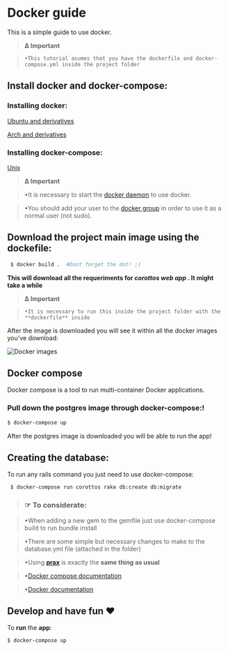 # Docker guide
This is a simple guide to use docker.

> **Δ Important**

> 	  •This tutorial asumes that you have the dockerfile and docker-compose.yml inside the project folder

## Install docker and docker-compose:

### Installing docker:

[Ubuntu and derivatives](https://docs.docker.com/engine/installation/linux/ubuntulinux/)

[Arch and derivatives](https://docs.docker.com/engine/installation/linux/archlinux/)

### Installing docker-compose:

[Unix](https://docs.docker.com/compose/install/)

> **Δ Important**

> 	 •It is necessary to start the [docker daemon](https://docs.docker.com/engine/admin/systemd/) to use docker.

>    •You should add your user to the [docker group](https://docs.docker.com/engine/installation/linux/ubuntulinux/#create-a-docker-group) in order to use it as a normal user (not sudo).


## Download the project main image using the dockefile:
```sh
 $ docker build .  #Dont forget the dot! ;)
```
**This will download all the requeriments for _corottos web app_ . It might take a while**

> **Δ Important**

>     •It is necessary to run this inside the project folder with the **dockerfile** inside

After the image is downloaded you will see it within all the docker images you've download:

![Docker images](https://raw.githubusercontent.com/kevteg/nokoarts-docker-guide/master/images/images.png)

## Docker compose
Docker compose is a tool to run multi-container Docker applications. 

### Pull down the postgres image through docker-compose:!
```sh
$ docker-compose up
```
After the postgres image is downloaded you will be able to run the app!

## Creating the database:

To run any rails command you just need to use docker-compose:
```sh
 $ docker-compose run corottos rake db:create db:migrate
```


> ### ☞ To considerate:

>    •When adding a new gem to the gemfile just use docker-compose build to run bundle install

>    •There are some simple but necessary changes to make to the database.yml file (attached in the folder)

>    •Using **[prax](https://github.com/ysbaddaden/prax)** is exactly the **same thing as usual**

>    •[Docker compose documentation](https://docs.docker.com/compose/)

>    •[Docker documentation](https://docs.docker.com/engine/quickstart/)

## Develop and have fun ♥

To **run** the **app**:

```sh
$ docker-compose up
```
